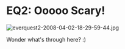 # EQ2: Ooooo Scary!

![everquest2-2008-04-02-18-29-59-44.jpg](http://westkarana.com/wp-content/uploads/2008/04/everquest2-2008-04-02-18-29-59-44.jpg)

Wonder what's through here? :)

